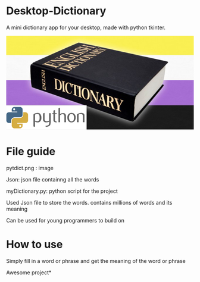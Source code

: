# Desktop-Dictionary
A mini dictionary app for your desktop, made with python tkinter.

![](pytdict.png)





# File guide

pytdict.png : image

Json: json file containng all the words 

myDictionary.py: python script for the project 

Used Json file to store the words. contains millions of words and its meaning 


Can be used for young programmers to build on 

# How to use

Simply fill in a word or phrase and get the meaning of the word or phrase 


Awesome project*
